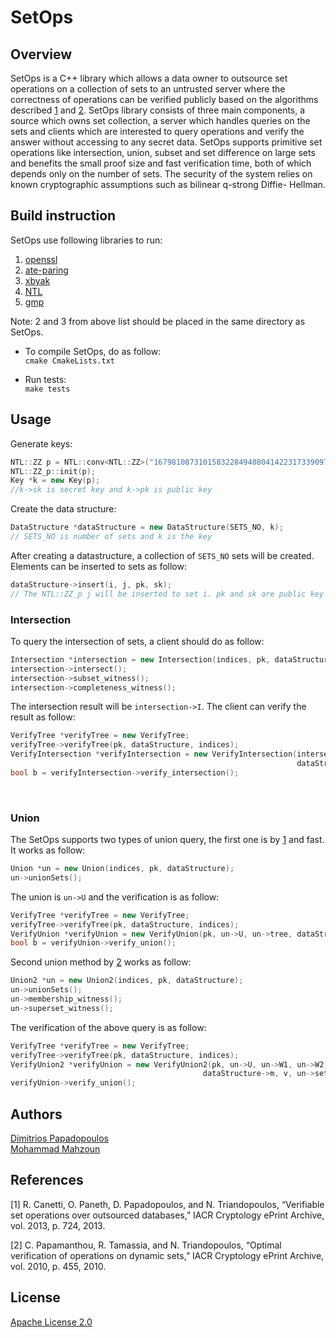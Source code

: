 # SetOps
## Overview
SetOps is a C++ library which allows a data owner to outsource set operations on a collection of sets to an untrusted server where the correctness of operations can be verified publicly based on the algorithms described [1](https://eprint.iacr.org/2013/724.pdf) and [2](https://eprint.iacr.org/2010/455.pdf).
SetOps library consists of three main components, a
source which owns set collection, a server which handles
queries on the sets and clients which are interested to query operations and verify the
answer without accessing to any secret data. SetOps supports primitive set operations
like intersection, union, subset and set difference on large sets and benefits the small proof
size and fast verification time, both of which depends only on the number of sets. The security
of the system relies on known cryptographic assumptions such as bilinear q-strong Diffie-
Hellman.

## Build instruction
SetOps use following libraries to run:
1. [openssl](https://www.openssl.org/)
2. [ate-paring](https://github.com/herumi/ate-pairing)
3. [xbyak](https://github.com/herumi/xbyak)
4. [NTL](http://www.shoup.net/ntl/doc/tour.html)
5. [gmp](https://gmplib.org/manual/C_002b_002b-Interface-General.html)


Note: 2 and 3 from above list should be placed in the same directory as SetOps.
<br>
* To compile SetOps, do as follow:<br>
```cmake CmakeLists.txt```

* Run tests: <br>
```make tests```

## Usage
Generate keys:
```cpp
NTL::ZZ p = NTL::conv<NTL::ZZ>("16798108731015832284940804142231733909759579603404752749028378864165570215949");
NTL::ZZ_p::init(p);
Key *k = new Key(p); 
//k->sk is secret key and k->pk is public key
```

Create the data structure:
```cpp
DataStructure *dataStructure = new DataStructure(SETS_NO, k);
// SETS_NO is number of sets and k is the key
```
After creating a datastructure, a collection of `SETS_NO` sets will be created. Elements can be inserted to sets as follow:
```cpp
dataStructure->insert(i, j, pk, sk);
// The NTL::ZZ_p j will be inserted to set i. pk and sk are public key and secret key
```

### Intersection
To query the intersection of sets, a client should do as follow:
```cpp
Intersection *intersection = new Intersection(indices, pk, dataStructure);
intersection->intersect();
intersection->subset_witness();
intersection->completeness_witness();
```
The intersection result will be `intersection->I`.
The client can verify the result as follow:
```cpp
VerifyTree *verifyTree = new VerifyTree;
verifyTree->verifyTree(pk, dataStructure, indices);
VerifyIntersection *verifyIntersection = new VerifyIntersection(intersection->I, intersection->W, intersection->Q,
                                                                dataStructure->AuthD, dataStructure->m, incdices);
bool b = verifyIntersection->verify_intersection();
```
<br>

### Union
The SetOps supports two types of union query, the first one is by [1](https://eprint.iacr.org/2013/724.pdf) and fast. It
works as follow:
```cpp
Union *un = new Union(indices, pk, dataStructure);
un->unionSets();
```
The union is `un->U` and the verification is as follow:
```cpp
VerifyTree *verifyTree = new VerifyTree;
verifyTree->verifyTree(pk, dataStructure, indices);
VerifyUnion *verifyUnion = new VerifyUnion(pk, un->U, un->tree, dataStructure->m, un->set_indices);
bool b = verifyUnion->verify_union();
```
Second union method by [2](https://eprint.iacr.org/2010/455.pdf) works as follow:
```cpp
Union2 *un = new Union2(indices, pk, dataStructure);
un->unionSets();
un->membership_witness();
un->superset_witness();
```
The verification of the above query is as follow:
```cpp
VerifyTree *verifyTree = new VerifyTree;
verifyTree->verifyTree(pk, dataStructure, indices);
VerifyUnion2 *verifyUnion = new VerifyUnion2(pk, un->U, un->W1, un->W2, dataStructure->AuthD,
                                           dataStructure->m, v, un->set_indices);
verifyUnion->verify_union();
```
## Authors

[Dimitrios Papadopoulos](https://www.cse.ust.hk/~dipapado/) <br>
[Mohammad Mahzoun](http://mahzoun.me/)

## References
[1] R. Canetti, O. Paneth, D. Papadopoulos, and N. Triandopoulos, “Verifiable set operations over
outsourced databases,” IACR Cryptology ePrint Archive, vol. 2013, p. 724, 2013.

[2] C. Papamanthou, R. Tamassia, and N. Triandopoulos, “Optimal verification of operations on
    dynamic sets,” IACR Cryptology ePrint Archive, vol. 2010, p. 455, 2010.
   

## License
[Apache License 2.0](https://github.com/mahzoun/setops/blob/master/LICENSE)